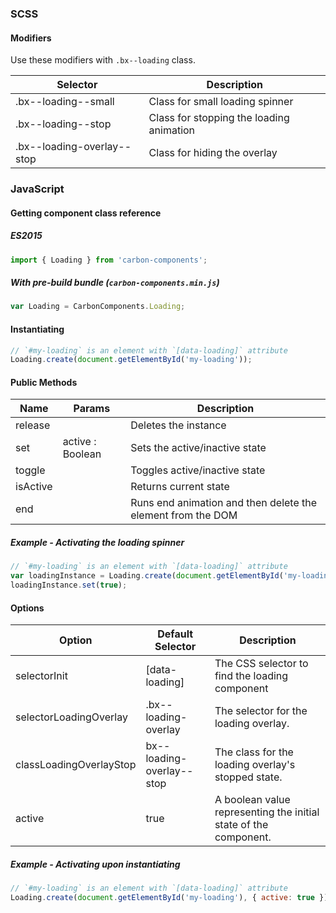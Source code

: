 ### SCSS

#### Modifiers

Use these modifiers with `.bx--loading` class.

| Selector                   | Description                              |
| -------------------------- | ---------------------------------------- |
| .bx--loading--small        | Class for small loading spinner          |
| .bx--loading--stop         | Class for stopping the loading animation |
| .bx--loading-overlay--stop | Class for hiding the overlay             |

### JavaScript

#### Getting component class reference

##### ES2015

```javascript
import { Loading } from 'carbon-components';
```

##### With pre-build bundle (`carbon-components.min.js`)

```javascript
var Loading = CarbonComponents.Loading;
```

#### Instantiating

```javascript
// `#my-loading` is an element with `[data-loading]` attribute
Loading.create(document.getElementById('my-loading'));
```

#### Public Methods

| Name     | Params           | Description                                                 |
| -------- | ---------------- | ----------------------------------------------------------- |
| release  |                  | Deletes the instance                                        |
| set      | active : Boolean | Sets the active/inactive state                              |
| toggle   |                  | Toggles active/inactive state                               |
| isActive |                  | Returns current state                                       |
| end      |                  | Runs end animation and then delete the element from the DOM |

##### Example - Activating the loading spinner

```javascript
// `#my-loading` is an element with `[data-loading]` attribute
var loadingInstance = Loading.create(document.getElementById('my-loading'));
loadingInstance.set(true);
```

#### Options

| Option                  | Default Selector          | Description                                                      |
| ----------------------- | ------------------------- | ---------------------------------------------------------------- |
| selectorInit            | [data-loading]            | The CSS selector to find the loading component                   |
| selectorLoadingOverlay  | .bx--loading-overlay      | The selector for the loading overlay.                            |
| classLoadingOverlayStop | bx--loading-overlay--stop | The class for the loading overlay's stopped state.               |
| active                  | true                      | A boolean value representing the initial state of the component. |

##### Example - Activating upon instantiating

```javascript
// `#my-loading` is an element with `[data-loading]` attribute
Loading.create(document.getElementById('my-loading'), { active: true });
```

